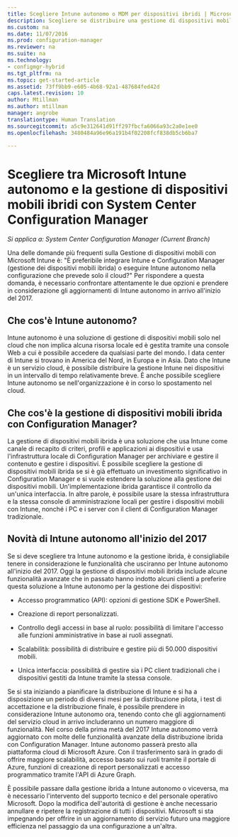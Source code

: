 ```yaml
---
title: Scegliere Intune autonomo o MDM per dispositivi ibridi | Microsoft Docs
description: Scegliere se distribuire una gestione di dispositivi mobili ibridi con Intune e Configuration Manager o se eseguire Intune autonomamente.
ms.custom: na
ms.date: 11/07/2016
ms.prod: configuration-manager
ms.reviewer: na
ms.suite: na
ms.technology:
- configmgr-hybrid
ms.tgt_pltfrm: na
ms.topic: get-started-article
ms.assetid: 73ff9bb9-e605-4b68-92a1-487684fed42d
caps.latest.revision: 10
author: Mtillman
ms.author: mtillman
manager: angrobe
translationtype: Human Translation
ms.sourcegitcommit: a5c9e312641d91ff297fbcfa6066a93c2a0e1ee0
ms.openlocfilehash: 3480484a96e96a191b4f02208fcf838db5cb6ba7

---
```

# <a name="choose-between-microsoft-intune-standalone-and-hybrid-mobile-device-management-with-system-center-configuration-manager"></a>Scegliere tra Microsoft Intune autonomo e la gestione di dispositivi mobili ibridi con System Center Configuration Manager

*Si applica a: System Center Configuration Manager (Current Branch)*

Una delle domande più frequenti sulla Gestione di dispositivi mobili con Microsoft Intune è: "È preferibile integrare Intune e Configuration Manager (gestione dei dispositivi mobili ibrida) o eseguire Intune autonomo nella configurazione che prevede solo il cloud?" Per rispondere a questa domanda, è necessario confrontare attentamente le due opzioni e prendere in considerazione gli aggiornamenti di Intune autonomo in arrivo all'inizio del 2017.

## <a name="what-is-intune-standalone"></a>Che cos'è Intune autonomo?

Intune autonomo è una soluzione di gestione di dispositivi mobili solo nel cloud che non implica alcuna risorsa locale ed è gestita tramite una console Web a cui è possibile accedere da qualsiasi parte del mondo. I data center di Intune si trovano in America del Nord, in Europa e in Asia. Dato che Intune è un servizio cloud, è possibile distribuire la gestione Intune nei dispositivi in un intervallo di tempo relativamente breve. È anche possibile scegliere Intune autonomo se nell'organizzazione è in corso lo spostamento nel cloud.

## <a name="what-is-hybrid-mdm-with-configuration-manager"></a>Che cos'è la gestione di dispositivi mobili ibrida con Configuration Manager?

La gestione di dispositivi mobili ibrida è una soluzione che usa Intune come canale di recapito di criteri, profili e applicazioni ai dispositivi e usa l'infrastruttura locale di Configuration Manager per archiviare e gestire il contenuto e gestire i dispositivi. È possibile scegliere la gestione di dispositivi mobili ibrida se si è già effettuato un investimento significativo in Configuration Manager e si vuole estendere la soluzione alla gestione dei dispositivi mobili. Un'implementazione ibrida garantisce il controllo da un'unica interfaccia. In altre parole, è possibile usare la stessa infrastruttura e la stessa console di amministrazione locali per gestire i dispositivi mobili con Intune, nonché i PC e i server con il client di Configuration Manager tradizionale.

## <a name="whats-coming-to-intune-standalone-in-early-2017"></a>Novità di Intune autonomo all'inizio del 2017

Se si deve scegliere tra Intune autonomo e la gestione ibrida, è consigliabile tenere in considerazione le funzionalità che usciranno per Intune autonomo all'inizio del 2017. Oggi la gestione di dispositivi mobili ibrida include alcune funzionalità avanzate che in passato hanno indotto alcuni clienti a preferire questa soluzione a Intune autonomo per la gestione dei dispositivi:

-   Accesso programmatico (API): opzioni di gestione SDK e PowerShell.

-   Creazione di report personalizzati.

-   Controllo degli accessi in base al ruolo: possibilità di limitare l'accesso alle funzioni amministrative in base ai ruoli assegnati.

-   Scalabilità: possibilità di distribuire e gestire più di 50.000 dispositivi mobili.

-   Unica interfaccia: possibilità di gestire sia i PC client tradizionali che i dispositivi gestiti da Intune tramite la stessa console.

Se si sta iniziando a pianificare la distribuzione di Intune e si ha a disposizione un periodo di diversi mesi per la distribuzione pilota, i test di accettazione e la distribuzione finale, è possibile prendere in considerazione Intune autonomo ora, tenendo conto che gli aggiornamenti del servizio cloud in arrivo includeranno un numero maggiore di funzionalità. Nel corso della prima metà del 2017 Intune autonomo verrà aggiornato con molte delle funzionalità avanzate della distribuzione ibrida con Configuration Manager. Intune autonomo passerà presto alla piattaforma cloud di Microsoft Azure. Con il trasferimento sarà in grado di offrire maggiore scalabilità, accesso basato sui ruoli tramite il portale di Azure, funzioni di creazione di report personalizzati e accesso programmatico tramite l'API di Azure Graph.

È possibile passare dalla gestione ibrida a Intune autonomo o viceversa, ma è necessario l'intervento del supporto tecnico e del personale operativo Microsoft. Dopo la modifica dell'autorità di gestione è anche necessario annullare e ripetere la registrazione di tutti i dispositivi.  Microsoft si sta impegnando per offrire in un aggiornamento di servizio futuro una maggiore efficienza nel passaggio da una configurazione a un'altra.



<!--HONumber=Dec16_HO3-->


